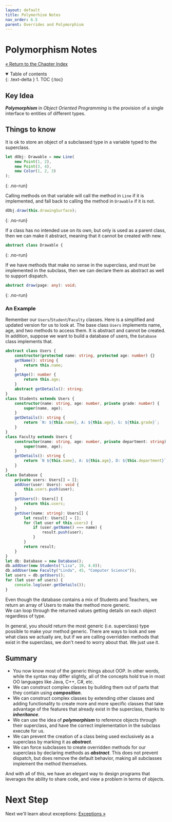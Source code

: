```yaml
---
layout: default
title: Polymorhism Notes
nav_order: 6.5
parent: Overrides and Polymorphism
---
```


# Polymorphism Notes

[&laquo; Return to the Chapter Index](index.md)

<details open markdown="block">
  <summary>
    Table of contents
  </summary>
  {: .text-delta }
1. TOC
{:toc}
</details>

## Key Idea

**_Polymorphism_** in _Object Oriented Programming_ is the provision of a single interface to entities of different types.

## Things to know

It is ok to store an object of a subclassed type in a variable typed to the superclass.

```typescript
let dObj: Drawable = new Line(
    new Point(1, 2),
    new Point(3, 4),
    new Color(1, 2, 3)
);
```

{: .no-run}

Calling methods on that variable will call the method in `Line` if it is implemented, and fall back to calling the method in `Drawable` if it is not.

```typescript
dObj.draw(this.drawingSurface);
```

{: .no-run}

If a class has no intended use on its own, but only is used as a parent class, then we can make it abstract, meaning that it cannot be created with new.

```typescript
abstract class Drawable {
```

{: .no-run}

If we have methods that make no sense in the superclass, and must be implemented in the subclass, then we can declare them as abstract as well to support dispatch.

```typescript
abstract draw(page: any): void;
```

{: .no-run}

### An Example

Remember our `Users`/`Student`/`Faculty` classes.
Here is a simplified and updated version for us to look at.
The base class `Users` implements name, age, and two methods to access them.
It is abstract and cannot be created.
In addition, suppose we want to build a database of users, the `Database` class implements that.

```typescript
abstract class Users {
    constructor(protected name: string, protected age: number) {}
    getName(): string {
        return this.name;
    }
    getAge(): number {
        return this.age;
    }
    abstract getDetails(): string;
}
class Students extends Users {
    constructor(name: string, age: number, private grade: number) {
        super(name, age);
    }
    getDetails(): string {
        return `N: ${this.name}, A: ${this.age}, G: ${this.grade}`;
    }
}
class Faculty extends Users {
    constructor(name: string, age: number, private department: string) {
        super(name, age);
    }
    getDetails(): string {
        return `N ${this.name}, A: ${this.age}, D: ${this.department}`;
    }
}
class Database {
    private users: Users[] = [];
    addUser(user: Users): void {
        this.users.push(user);
    }
    getUsers(): Users[] {
        return this.users;
    }
    getUser(name: string): Users[] {
        let result: Users[] = [];
        for (let user of this.users) {
            if (user.getName() === name) {
                result.push(user);
            }
        }
        return result;
    }
}
let db: Database = new Database();
db.addUser(new Students("Lisa", 19, 4.0));
db.addUser(new Faculty("Linda", 45, "Computer Science"));
let users = db.getUsers();
for (let user of users) {
    console.log(user.getDetails());
}
```

Even though the database contains a mix of Students and Teachers, we return an array of Users to make the method more generic.  
We can loop through the returned values getting details on each object regardless of type.

In general, you should return the most generic (i.e. superclass) type possible to make your method generic. There are ways to look and see what class we actually are, but if we are calling overridden methods that exist in the superclass, we don't need to worry about that. We just use it.

## Summary

- You now know most of the generic things about OOP. In other words, while the syntax may differ slightly, all of the concepts hold true in most OO languages like Java, C++, C#, etc.
- We can construct complex classes by building them out of parts that they contain using **_composition_**.
- We can construct complex classes by extending other classes and adding functionality to create more and more specific classes that take advantage of the features that already exist in the superclass, thanks to **_inheritance_**.
- We can use the idea of **_polymorphism_** to reference objects through their superclass, and have the correct implementation in the subclass execute for us.
- We can prevent the creation of a class being used exclusively as a superclass by marking it as **_abstract_**.
- We can force subclasses to create overridden methods for our superclass by declaring methods as **_abstract_**. This does not prevent dispatch, but does remove the default behavior, making all subclasses implement the method themselves.

And with all of this, we have an elegant way to design programs that leverages the ability to share code, and view a problem in terms of objects.

# Next Step

Next we'll learn about exceptions: [Exceptions &raquo;](../7-exceptions/index.md)
